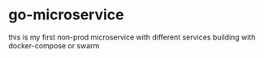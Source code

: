 # go-microservice
this is my first non-prod microservice with different services building with docker-compose or swarm

